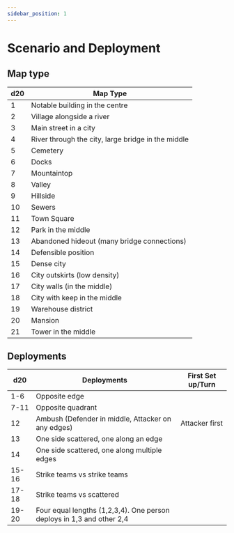 ```yaml
---
sidebar_position: 1
---
```

# Scenario and Deployment
## Map type

| d20 | Map Type                                           |
| --- | -------------------------------------------------- |
| 1   | Notable building in the centre                     |
| 2   | Village alongside a river                          |
| 3   | Main street in a city                              |
| 4   | River through the city, large bridge in the middle |
| 5   | Cemetery                                           |
| 6   | Docks                                              |
| 7   | Mountaintop                                        |
| 8   | Valley                                             |
| 9   | Hillside                                           |
| 10  | Sewers                                             |
| 11  | Town Square                                        |
| 12  | Park in the middle                                 |
| 13  | Abandoned hideout (many bridge connections)        |
| 14  | Defensible position                                |
| 15  | Dense city                                         |
| 16  | City outskirts (low density)                       |
| 17  | City walls (in the middle)                         |
| 18  | City with keep in the middle                       |
| 19  | Warehouse district                                 |
| 20  | Mansion                                            |
| 21  | Tower in the middle                                |

## Deployments

| d20   | Deployments                                                           | First Set up/Turn |
| ----- | --------------------------------------------------------------------- | ----------------- |
| 1-6   | Opposite edge                                                         |                   |
| 7-11  | Opposite quadrant                                                     |                   |
| 12    | Ambush (Defender in middle, Attacker on any edges)                    | Attacker first    |
| 13    | One side scattered, one along an edge                                 |                   |
| 14    | One side scattered, one along multiple edges                          |                   |
| 15-16 | Strike teams vs strike teams                                          |                   |
| 17-18 | Strike teams vs scattered                                             |                   |
| 19-20 | Four equal lengths (1,2,3,4). One person deploys in 1,3 and other 2,4 |                   |
